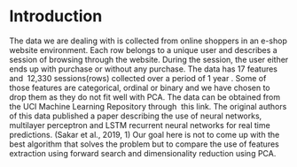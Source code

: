 # Introduction
The data we are dealing with is collected from online shoppers in an e-shop website
environment. Each row belongs to a unique user and describes a session of browsing through
the website. During the session, the user either ends up with purchase or without any purchase.
The data has 17 features and ​ 12,330 sessions(rows) collected over a period of 1 year​ . Some of those
features are categorical, ordinal or binary and we have chosen to drop them as they do not fit
well with PCA.
The data can be obtained from the UCI Machine Learning Repository through ​ this link​ . The
original authors of this data published a paper describing the use of neural networks, multilayer
perceptron and LSTM recurrent neural networks for real time predictions. (Sakar et al., 2019, 1)
Our goal here is not to come up with the best algorithm that solves the problem but to compare
the use of features extraction using forward search and dimensionality reduction using PCA.
